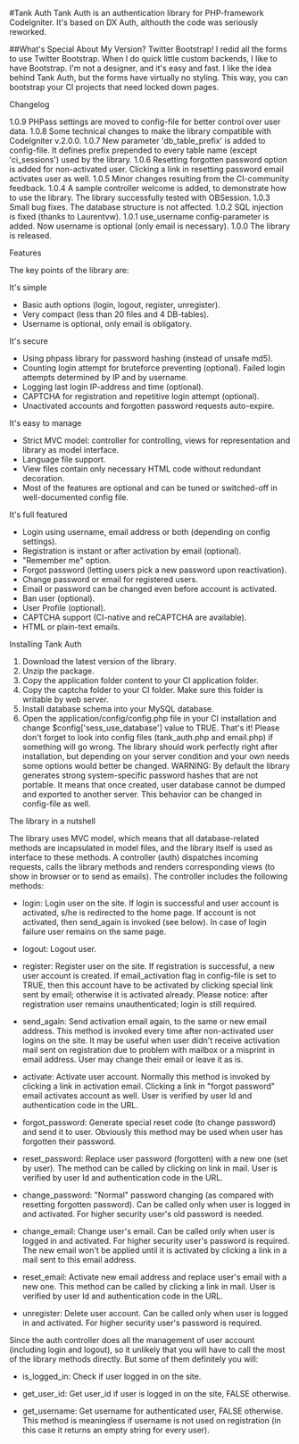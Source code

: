 #Tank Auth
Tank Auth is an authentication library for PHP-framework CodeIgniter. It's based on DX Auth, althouth the code was seriously reworked.

##What's Special About My Version?
Twitter Bootstrap! I redid all the forms to use Twitter Bootstrap. When I do quick little custom backends, I like to have Bootstrap. I'm not a designer, and it's easy and fast. I like the idea behind Tank Auth, but the forms have virtually no styling. This way, you can bootstrap your CI projects that need locked down pages.

Changelog

1.0.9
PHPass settings are moved to config-file for better control over user data.
1.0.8
Some technical changes to make the library compatible with CodeIgniter v.2.0.0.
1.0.7
New parameter 'db_table_prefix' is added to config-file. It defines prefix prepended to every table name (except 'ci_sessions') used by the library.
1.0.6
Resetting forgotten password option is added for non-activated user. Clicking a link in resetting password email activates user as well.
1.0.5
Minor changes resulting from the CI-community feedback.
1.0.4
A sample controller welcome is added, to demonstrate how to use the library. The library successfully tested with OBSession.
1.0.3
Small bug fixes. The database structure is not affected.
1.0.2
SQL injection is fixed (thanks to Laurentvw).
1.0.1
use_username config-parameter is added. Now username is optional (only email is necessary).
1.0.0
The library is released.


Features

The key points of the library are:

It's simple
* Basic auth options (login, logout, register, unregister).
* Very compact (less than 20 files and 4 DB-tables).
* Username is optional, only email is obligatory.

It's secure
* Using phpass library for password hashing (instead of unsafe md5).
* Counting login attempt for bruteforce preventing (optional). Failed login attempts determined by IP and by username.
* Logging last login IP-address and time (optional).
* CAPTCHA for registration and repetitive login attempt (optional).
* Unactivated accounts and forgotten password requests auto-expire.

It's easy to manage
* Strict MVC model: controller for controlling, views for representation and library as model interface.
* Language file support.
* View files contain only necessary HTML code without redundant decoration.
* Most of the features are optional and can be tuned or switched-off in well-documented config file.

It's full featured
* Login using username, email address or both (depending on config settings).
* Registration is instant or after activation by email (optional).
* "Remember me" option.
* Forgot password (letting users pick a new password upon reactivation).
* Change password or email for registered users.
* Email or password can be changed even before account is activated.
* Ban user (optional).
* User Profile (optional).
* CAPTCHA support (CI-native and reCAPTCHA are available).
* HTML or plain-text emails.


Installing Tank Auth

1. Download the latest version of the library.
2. Unzip the package.
3. Copy the application folder content to your CI application folder.
4. Copy the captcha folder to your CI folder. Make sure this folder is writable by web server.
5. Install database schema into your MySQL database.
6. Open the application/config/config.php file in your CI installation and change $config['sess_use_database'] value to TRUE.
That's it!
Please don't forget to look into config files (tank_auth.php and email.php) if something will go wrong. The library should work perfectly right after installation, but depending on your server condition and your own needs some options would better be changed.
WARNING: By default the library generates strong system-specific password hashes that are not portable. It means that once created, user database cannot be dumped and exported to another server. This behavior can be changed in config-file as well.


The library in a nutshell

The library uses MVC model, which means that all database-related methods are incapsulated in model files, and the library itself is used as interface to these methods. A controller (auth) dispatches incoming requests, calls the library methods and renders corresponding views (to show in browser or to send as emails). The controller includes the following methods:

* login: Login user on the site. If login is successful and user account is activated, s/he is redirected to the home page. If account is not activated, then send_again is invoked (see below). In case of login failure user remains on the same page.

* logout: Logout user.

* register: Register user on the site. If registration is successful, a new user account is created. If email_activation flag in config-file is set to TRUE, then this account have to be activated by clicking special link sent by email; otherwise it is activated already. Please notice: after registration user remains unauthenticated; login is still required.

* send_again: Send activation email again, to the same or new email address. This method is invoked every time after non-activated user logins on the site. It may be useful when user didn't receive activation mail sent on registration due to problem with mailbox or a misprint in email address. User may change their email or leave it as is.

* activate: Activate user account. Normally this method is invoked by clicking a link in activation email. Clicking a link in "forgot password" email activates account as well. User is verified by user Id and authentication code in the URL.

* forgot_password: Generate special reset code (to change password) and send it to user. Obviously this method may be used when user has forgotten their password.

* reset_password: Replace user password (forgotten) with a new one (set by user). The method can be called by clicking on link in mail. User is verified by user Id and authentication code in the URL.

* change_password: "Normal" password changing (as compared with resetting forgotten password). Can be called only when user is logged in and activated. For higher security user's old password is needed.

* change_email: Change user's email. Can be called only when user is logged in and activated. For higher security user's password is required. The new email won't be applied until it is activated by clicking a link in a mail sent to this email address.

* reset_email: Activate new email address and replace user's email with a new one. This method can be called by clicking a link in mail. User is verified by user Id and authentication code in the URL.

* unregister: Delete user account. Can be called only when user is logged in and activated. For higher security user's password is required.

Since the auth controller does all the management of user account (including login and logout), so it unlikely that you will have to call the most of the library methods directly. But some of them definitely you will:

* is_logged_in: Check if user logged in on the site.

* get_user_id: Get user_id if user is logged in on the site, FALSE otherwise.

* get_username: Get username for authenticated user, FALSE otherwise. This method is meaningless if username is not used on registration (in this case it returns an empty string for every user).